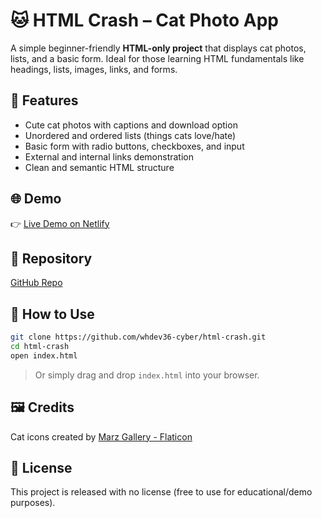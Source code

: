 # 🐱 HTML Crash – Cat Photo App

A simple beginner-friendly **HTML-only project** that displays cat photos, lists, and a basic form. Ideal for those learning HTML fundamentals like headings, lists, images, links, and forms.

## 📸 Features

- Cute cat photos with captions and download option  
- Unordered and ordered lists (things cats love/hate)  
- Basic form with radio buttons, checkboxes, and input  
- External and internal links demonstration  
- Clean and semantic HTML structure  

## 🌐 Demo

👉 [Live Demo on Netlify](https://eclectic-salamander-7777f7.netlify.app/)

## 💾 Repository

[GitHub Repo](https://github.com/whdev36-cyber/html-crash.git)

## 📁 How to Use

```bash
git clone https://github.com/whdev36-cyber/html-crash.git
cd html-crash
open index.html
````

> Or simply drag and drop `index.html` into your browser.

## 🖼️ Credits

Cat icons created by [Marz Gallery - Flaticon](https://www.flaticon.com/free-icons/cat)

## 📄 License

This project is released with no license (free to use for educational/demo purposes).

